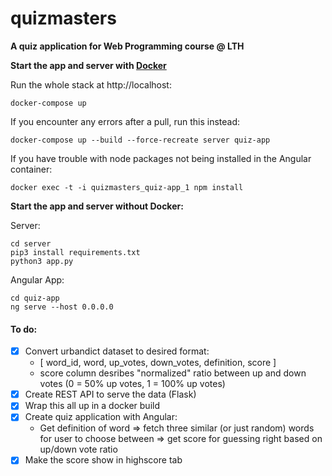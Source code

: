 # quizmasters
**A quiz application for Web Programming course @ LTH**


**Start the app and server with [Docker](https://www.docker.com/products/docker-desktop)**

Run the whole stack at http://localhost:

`docker-compose up`

If you encounter any errors after a pull, run this instead:

`docker-compose up --build --force-recreate server quiz-app`

If you have trouble with node packages not being installed in the Angular container:

`docker exec -t -i quizmasters_quiz-app_1 npm install`

**Start the app and server without Docker:**

Server:

```
cd server
pip3 install requirements.txt
python3 app.py
```

Angular App:

```
cd quiz-app
ng serve --host 0.0.0.0
```


#### To do:
- [x] Convert urbandict dataset to desired format:
  - [ word_id, word, up_votes, down_votes, definition, score ]
  - score column desribes "normalized" ratio between up and down votes (0 = 50% up votes, 1 = 100% up votes)
- [x] Create REST API to serve the data (Flask)
- [x] Wrap this all up in a docker build
- [x] Create quiz application with Angular:
  - Get definition of word => fetch three similar (or just random) words for user to choose between => get score for guessing right based on up/down vote ratio
- [x] Make the score show in highscore tab

